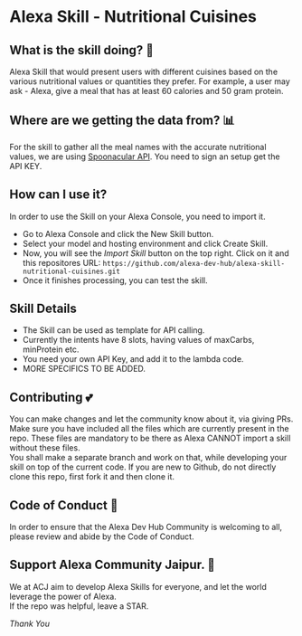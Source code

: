 # Alexa Skill - Nutritional Cuisines

## What is the skill doing? :thinking:

Alexa Skill that would present users with different cuisines based on the various nutritional values or quantities they prefer. For example, a user may ask - Alexa, give a meal that has at least 60 calories and 50 gram protein.

## Where are we getting the data from? :bar_chart:

For the skill to gather all the meal names with the accurate nutritional values, we are using [Spoonacular API](https://spoonacular.com/food-api/console#Dashboard). You need to sign an setup get the API KEY.

## How can I use it?

In order to use the Skill on your Alexa Console, you need to import it.

- Go to Alexa Console and click the New Skill button.
- Select your model and hosting environment and click Create Skill.
- Now, you will see the _Import Skill_ button on the top right. Click on it and this repositores URL: `https://github.com/alexa-dev-hub/alexa-skill-nutritional-cuisines.git`
- Once it finishes processing, you can test the skill.

## Skill Details

- The Skill can be used as template for API calling.
- Currently the intents have 8 slots, having values of maxCarbs, minProtein etc.
- You need your own API Key, and add it to the lambda code.
- MORE SPECIFICS TO BE ADDED.

## Contributing :two_hearts:

You can make changes and let the community know about it, via giving PRs. Make sure you have included all the files which are currently present in the repo. These files are mandatory to be there as Alexa CANNOT import a skill without these files.  
You shall make a separate branch and work on that, while developing your skill on top of the current code.
If you are new to Github, do not directly clone this repo, first fork it and then clone it.

## Code of Conduct :pushpin:

In order to ensure that the Alexa Dev Hub Community is welcoming to all, please review and abide by the Code of Conduct.

## Support Alexa Community Jaipur. :green_heart:

We at ACJ aim to develop Alexa Skills for everyone, and let the world leverage the power of Alexa.  
If the repo was helpful, leave a STAR.

_Thank You_
